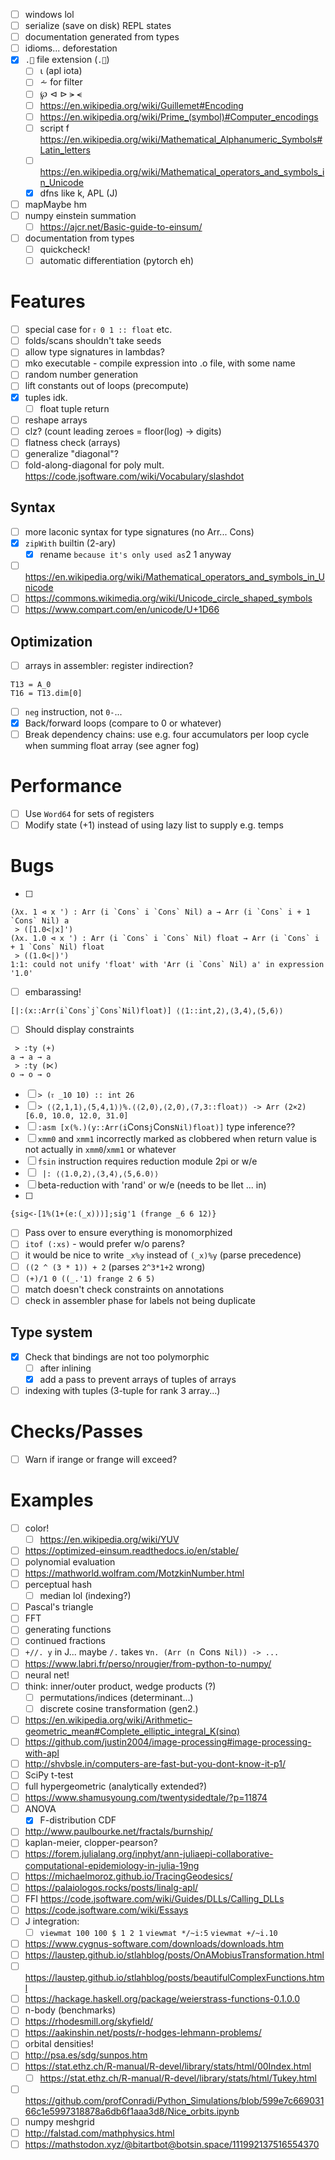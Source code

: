 - [ ] windows lol
- [ ] serialize (save on disk) REPL states
- [ ] documentation generated from types
- [ ] idioms... deforestation
- [x] `.🍎` file extension (`.🍏`)
  - [ ] ⍳ (apl iota)
  - [ ] ⩪ for filter
  - [ ] ℘ ⊲ ⊳ ⪫ ⪪
  - [ ] https://en.wikipedia.org/wiki/Guillemet#Encoding
  - [ ] https://en.wikipedia.org/wiki/Prime_(symbol)#Computer_encodings
  - [ ] script f https://en.wikipedia.org/wiki/Mathematical_Alphanumeric_Symbols#Latin_letters
  - [ ] https://en.wikipedia.org/wiki/Mathematical_operators_and_symbols_in_Unicode
  - [x] dfns like k, APL (J)
- [ ] mapMaybe hm
- [ ] numpy einstein summation
  - [ ] https://ajcr.net/Basic-guide-to-einsum/
- [ ] documentation from types
  - [ ] quickcheck!
  - [ ] automatic differentiation (pytorch eh)
# Features
- [ ] special case for `𝔯 0 1 :: float` etc.
- [ ] folds/scans shouldn't take seeds
- [ ] allow type signatures in lambdas?
- [ ] mko executable - compile expression into .o file, with some name
- [ ] random number generation
- [ ] lift constants out of loops (precompute)
- [x] tuples idk.
  - [ ] float tuple return
- [ ] reshape arrays
- [ ] clz? (count leading zeroes = floor(log) -> digits)
- [ ] flatness check (arrays)
- [ ] generalize "diagonal"?
- [ ] fold-along-diagonal for poly mult. https://code.jsoftware.com/wiki/Vocabulary/slashdot
## Syntax
- [ ] more laconic syntax for type signatures (no Arr... Cons)
- [x] `zipWith` builtin (2-ary)
  - [x] rename ` because it's only used as `2 1 anyway
- [ ] https://en.wikipedia.org/wiki/Mathematical_operators_and_symbols_in_Unicode
- [ ] https://commons.wikimedia.org/wiki/Unicode_circle_shaped_symbols
- [ ] https://www.compart.com/en/unicode/U+1D66
## Optimization
- [ ] arrays in assembler: register indirection?
```
T13 = A_0
T16 = T13.dim[0]
```
- [ ] `neg` instruction, not `0-`...
- [x] Back/forward loops (compare to 0 or whatever)
- [ ] Break dependency chains: use e.g. four accumulators per loop cycle when
  summing float array (see agner fog)
# Performance
- [ ] Use `Word64` for sets of registers
- [ ] Modify state (+1) instead of using lazy list to supply e.g. temps
# Bugs
- [ ]
```
(λx. 1 ⊲ x ') : Arr (i `Cons` i `Cons` Nil) a → Arr (i `Cons` i + 1 `Cons` Nil) a
 > ([1.0<|x]')
(λx. 1.0 ⊲ x ') : Arr (i `Cons` i `Cons` Nil) float → Arr (i `Cons` i + 1 `Cons` Nil) float
 > ((1.0<|)')
1:1: could not unify 'float' with 'Arr (i `Cons` Nil) a' in expression '1.0'
```
- [ ] embarassing!
```
[|:(x::Arr(i`Cons`j`Cons`Nil)float)] ⟨⟨1::int,2⟩,⟨3,4⟩,⟨5,6⟩⟩
```
- [ ] Should display constraints
```
 > :ty (+)
a → a → a
 > :ty (⋉)
o → o → o
```
- [ ]  `> (𝔯 _10 10) :: int 26`
- [ ] `> ⟨⟨2,1,1⟩,⟨5,4,1⟩⟩%.⟨⟨2,0⟩,⟨2,0⟩,⟨7,3::float⟩⟩ -> Arr (2×2) [6.0, 10.0, 12.0, 31.0]`
- [ ] `:asm [x(%.)(y::Arr(i`Cons`j`Cons`Nil)float)]` type inference??
- [ ] `xmm0` and `xmm1` incorrectly marked as clobbered when return value is not
  actually in `xmm0`/`xmm1` or whatever
- [ ] `fsin` instruction requires reduction module 2pi or w/e
- [ ] ` |: ⟨⟨1.0,2⟩,⟨3,4⟩,⟨5,6.0⟩⟩`
- [ ] beta-reduction with 'rand' or w/e (needs to be llet ... in)
- [ ]
```
{sig<-[1%(1+(e:(_x)))];sig'1 (frange _6 6 12)}
```
- [ ] Pass over to ensure everything is monomorphized
- [ ] `itof (:xs)` - would prefer w/o parens?
- [ ] it would be nice to write `_x%y` instead of `(_x)%y` (parse precedence)
- [ ] `((2 ^ (3 * 1)) + 2` (parses `2^3*1+2` wrong)
- [ ] `(+)/1 0 ((_.'1) frange 2 6 5)`
- [ ] match doesn't check constraints on annotations
- [ ] check in assembler phase for labels not being duplicate
## Type system
- [x] Check that bindings are not too polymorphic
  - [ ] after inlining
  - [x] add a pass to prevent arrays of tuples of arrays
- [ ] indexing with tuples (3-tuple for rank 3 array...)
# Checks/Passes
- [ ] Warn if irange or frange will exceed?
# Examples
- [ ] color!
  - [ ] https://en.wikipedia.org/wiki/YUV
- [ ] https://optimized-einsum.readthedocs.io/en/stable/
- [ ] polynomial evaluation
- [ ] https://mathworld.wolfram.com/MotzkinNumber.html
- [ ] perceptual hash
  - [ ] median lol (indexing?)
- [ ] Pascal's triangle
- [ ] FFT
- [ ] generating functions
- [ ] continued fractions
- [ ] `+//. y` in J... maybe `/.` takes `∀n. (Arr (n `Cons` Nil)) -> ...`
- [ ] https://www.labri.fr/perso/nrougier/from-python-to-numpy/
- [ ] neural net!
- [ ] think: inner/outer product, wedge products (?)
  - [ ] permutations/indices (determinant...)
  - [ ] discrete cosine transformation (gen2.)
- [ ] https://en.wikipedia.org/wiki/Arithmetic–geometric_mean#Complete_elliptic_integral_K(sinα)
- [ ] https://github.com/justin2004/image-processing#image-processing-with-apl
- [ ] http://shvbsle.in/computers-are-fast-but-you-dont-know-it-p1/
- [ ] SciPy t-test
- [ ] full hypergeometric (analytically extended?)
- [ ] https://www.shamusyoung.com/twentysidedtale/?p=11874
- [ ] ANOVA
  - [x] F-distribution CDF
- [ ] http://www.paulbourke.net/fractals/burnship/
- [ ] kaplan-meier, clopper-pearson?
- [ ] https://forem.julialang.org/inphyt/ann-juliaepi-collaborative-computational-epidemiology-in-julia-19ng
- [ ] https://michaelmoroz.github.io/TracingGeodesics/
- [ ] https://palaiologos.rocks/posts/linalg-apl/
- [ ] FFI https://code.jsoftware.com/wiki/Guides/DLLs/Calling_DLLs
- [ ] https://code.jsoftware.com/wiki/Essays
- [ ] J integration:
  - [ ] `viewmat 100 100 $ 1 2 1` `viewmat */~i:5` `viewmat +/~i.10`
- [ ] https://www.cygnus-software.com/downloads/downloads.htm
- [ ] https://laustep.github.io/stlahblog/posts/OnAMobiusTransformation.html
- [ ] https://laustep.github.io/stlahblog/posts/beautifulComplexFunctions.html
- [ ] https://hackage.haskell.org/package/weierstrass-functions-0.1.0.0
- [ ] n-body (benchmarks)
- [ ] https://rhodesmill.org/skyfield/
- [ ] https://aakinshin.net/posts/r-hodges-lehmann-problems/
- [ ] orbital densities!
- [ ] http://psa.es/sdg/sunpos.htm
- [ ] https://stat.ethz.ch/R-manual/R-devel/library/stats/html/00Index.html
  - [ ] https://stat.ethz.ch/R-manual/R-devel/library/stats/html/Tukey.html
- [ ] https://github.com/profConradi/Python_Simulations/blob/599e7c66903166c1e5997318878a6db6f1aaa3d8/Nice_orbits.ipynb
- [ ] numpy meshgrid
- [ ] http://falstad.com/mathphysics.html
- [ ] https://mathstodon.xyz/@bitartbot@botsin.space/111992137516554370
